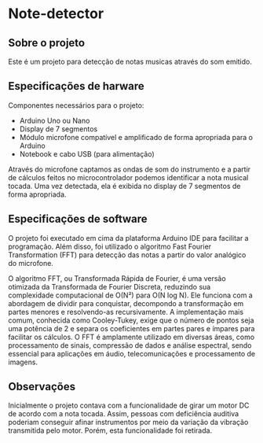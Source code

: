 # Note-detector

## Sobre o projeto
Este é um projeto para detecção de notas musicas através do som emitido.

## Especificações de harware

Componentes necessários para o projeto:
- Arduino Uno ou Nano
- Display de 7 segmentos
- Módulo microfone compatível e amplificado de forma apropriada para o Arduino
- Notebook e cabo USB (para alimentação)

Através do microfone captamos as ondas de som do instrumento e a partir de cálculos feitos no microcontrolador podemos identificar a nota musical tocada. Uma vez detectada, ela é exibida no display de 7 segmentos de forma apropriada.

## Especificações de software

O projeto foi executado em cima da plataforma Arduino IDE para facilitar a programação. Além disso, foi utilizado o algoritmo Fast Fourier Transformation (FFT) para detecção das notas a partir do valor analógico do microfone.

O algoritmo FFT, ou Transformada Rápida de Fourier, é uma versão otimizada da Transformada de Fourier Discreta, reduzindo sua complexidade computacional de O(N²) para O(N log N). Ele funciona com a abordagem de dividir para conquistar, decompondo a transformação em partes menores e resolvendo-as recursivamente. A implementação mais comum, conhecida como Cooley-Tukey, exige que o número de pontos seja uma potência de 2 e separa os coeficientes em partes pares e ímpares para facilitar os cálculos. O FFT é amplamente utilizado em diversas áreas, como processamento de sinais, compressão de dados e análise espectral, sendo essencial para aplicações em áudio, telecomunicações e processamento de imagens.

## Observações

Inicialmente o projeto contava com a funcionalidade de girar um motor DC de acordo com a nota tocada. Assim, pessoas com deficiência auditiva poderiam conseguir afinar instrumentos por meio da variação da vibração transmitida pelo motor. Porém, esta funcionalidade foi retirada.